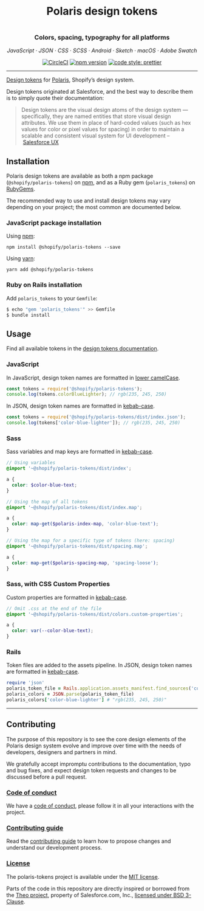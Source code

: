 <h1 align="center">Polaris design tokens</h1>

<img src="https://user-images.githubusercontent.com/85783/39013335-ebf76f5e-43cb-11e8-81f2-706259125897.png" alt="" align="center" />

<h3 align="center">Colors, spacing, typography for all platforms</h3>

<p align="center"><em>JavaScript · JSON · CSS · SCSS · Android · Sketch · macOS · Adobe Swatch</em></p>

<div align="center" markdown="1">

[![CircleCI](https://circleci.com/gh/Shopify/polaris-tokens.svg?style=shield)](https://circleci.com/gh/Shopify/polaris-tokens) [![npm version](https://img.shields.io/npm/v/@shopify/polaris-tokens.svg)](https://www.npmjs.com/package/@shopify/polaris-tokens) [![code style: prettier](https://img.shields.io/badge/code_style-prettier-ff69b4.svg)](https://github.com/prettier/prettier)

</div>

---

[Design tokens](https://medium.com/eightshapes-llc/tokens-in-design-systems-25dd82d58421) for [Polaris](https://polaris.shopify.com), Shopify’s design system.

Design tokens originated at Salesforce, and the best way to describe them is to simply quote their documentation:

> Design tokens are the visual design atoms of the design system — specifically, they are named entities that store visual design attributes. We use them in place of hard-coded values (such as hex values for color or pixel values for spacing) in order to maintain a scalable and consistent visual system for UI development – [Salesforce UX](https://www.lightningdesignsystem.com/design-tokens/)

## Installation

Polaris design tokens are available as both a npm package (`@shopify/polaris-tokens`) on [npm](https://www.npmjs.com/), and as a Ruby gem (`polaris_tokens`) on [RubyGems](https://rubygems.org/).

The recommended way to use and install design tokens may vary depending on your project; the most common are documented below.

### JavaScript package installation

Using [npm](https://www.npmjs.com/):

```
npm install @shopify/polaris-tokens --save
```

Using [yarn](https://yarnpkg.com/en/):

```
yarn add @shopify/polaris-tokens
```

### Ruby on Rails installation

Add `polaris_tokens` to your `Gemfile`:

```sh
$ echo "gem 'polaris_tokens'" >> Gemfile
$ bundle install
```

## Usage

Find all available tokens in the [design tokens documentation](https://shopify.github.io/polaris-tokens/).

### JavaScript

In JavaScript, design token names are formatted in [lower camelCase](http://wiki.c2.com/?CamelCase).

```js
const tokens = require('@shopify/polaris-tokens');
console.log(tokens.colorBlueLighter); // rgb(235, 245, 250)
```

In JSON, design token names are formatted in [kebab-case](http://wiki.c2.com/?KebabCase).

```js
const tokens = require('@shopify/polaris-tokens/dist/index.json');
console.log(tokens['color-blue-lighter']); // rgb(235, 245, 250)
```

### Sass

Sass variables and map keys are formatted in [kebab-case](http://wiki.c2.com/?KebabCase).

```scss
// Using variables
@import '~@shopify/polaris-tokens/dist/index';

a {
  color: $color-blue-text;
}

// Using the map of all tokens
@import '~@shopify/polaris-tokens/dist/index.map';

a {
  color: map-get($polaris-index-map, 'color-blue-text');
}

// Using the map for a specific type of tokens (here: spacing)
@import '~@shopify/polaris-tokens/dist/spacing.map';

a {
  color: map-get($polaris-spacing-map, 'spacing-loose');
}
```

### Sass, with CSS Custom Properties

Custom properties are formatted in [kebab-case](http://wiki.c2.com/?KebabCase).

```scss
// Omit .css at the end of the file
@import '~@shopify/polaris-tokens/dist/colors.custom-properties';

a {
  color: var(--color-blue-text);
}
```

### Rails

Token files are added to the assets pipeline. In JSON, design token names are formatted in [kebab-case](http://wiki.c2.com/?KebabCase).

```ruby
require 'json'
polaris_token_file = Rails.application.assets_manifest.find_sources('colors.json').first
polaris_colors = JSON.parse(polaris_token_file)
polaris_colors['color-blue-lighter'] # "rgb(235, 245, 250)"
```

---

## Contributing

The purpose of this repository is to see the core design elements of the Polaris design system
evolve and improve over time with the needs of developers, designers and partners in mind.

We gratefully accept impromptu contributions to the documentation, typo and bug fixes,
and expect design token requests and changes to be discussed before a pull request.

### [Code of conduct](https://github.com/Shopify/polaris-tokens/blob/master/.github/CODE_OF_CONDUCT.md)

We have a [code of conduct](https://github.com/Shopify/polaris-tokens/blob/master/.github/CODE_OF_CONDUCT.md),
please follow it in all your interactions with the project.

### [Contributing guide](https://github.com/Shopify/polaris-tokens/blob/master/.github/CONTRIBUTING.md)

Read the [contributing guide](https://github.com/Shopify/polaris-tokens/blob/master/.github/CONTRIBUTING.md)
to learn how to propose changes and understand our development process.

### [License](https://github.com/Shopify/polaris-tokens/blob/master/LICENSE.md)

The polaris-tokens project is available under the [MIT license](https://github.com/Shopify/polaris-tokens/blob/master/LICENSE.md).

Parts of the code in this repository are directly inspired or borrowed
from the [Theo project](https://github.com/salesforce-ux/theo),
property of Salesforce.com, Inc., [licensed under BSD 3-Clause](https://git.io/sfdc-license).

